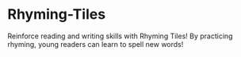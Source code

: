 # Rhyming-Tiles
Reinforce reading and writing skills with Rhyming Tiles! By practicing rhyming, young readers can learn to spell new words!
